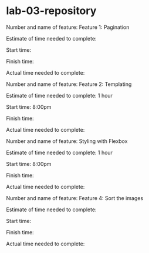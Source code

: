 # lab-03-repository




Number and name of feature: Feature 1: Pagination

Estimate of time needed to complete:

Start time:

Finish time:

Actual time needed to complete:


Number and name of feature: Feature 2: Templating

Estimate of time needed to complete: 1 hour

Start time: 8:00pm

Finish time:

Actual time needed to complete:


Number and name of feature: Styling with Flexbox

Estimate of time needed to complete: 1 hour

Start time: 8:00pm

Finish time:

Actual time needed to complete:


Number and name of feature: Feature 4: Sort the images

Estimate of time needed to complete:

Start time:

Finish time:

Actual time needed to complete:
